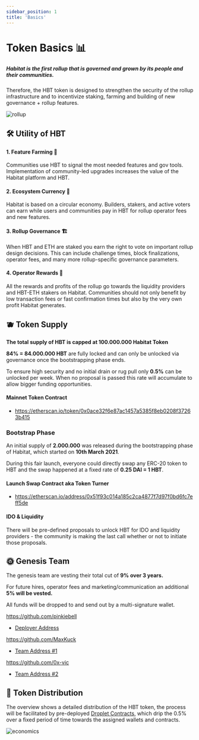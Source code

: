 ```yaml
---
sidebar_position: 1
title: 'Basics'
---
```


# Token Basics 📊 

##### **Habitat is the first rollup that is governed and grown by its people and their communities.**

Therefore, the HBT token is designed to strengthen the security of the rollup infrastructure and to incentivize staking, farming and building of new governance + rollup features.

![rollup](/rollup-economy.jpg)

## 🛠️ **Utility of HBT**

#### **1. Feature Farming 🌱**
Communities use HBT to signal the most needed features and gov tools. Implementation of community-led upgrades increases the value of the Habitat platform and HBT.

#### **2. Ecosystem Currency 🌺**
Habitat is based on a circular economy. Builders, stakers, and active voters can earn while users and communities pay in HBT for rollup operator fees and new features.

#### **3. Rollup Governance 🏗**
When HBT and ETH are staked you earn the right to vote on important rollup design decisions. This can include challenge times, block finalizations, operator fees, and many more rollup-specific governance parameters.

#### **4. Operator Rewards 💸**
All the rewards and profits of the rollup go towards the liquidity providers and HBT-ETH stakers on Habitat. Communities should not only benefit by low transaction fees or fast confirmation times but also by the very own profit Habitat generates.

## 🫐 **Token Supply**

**The total supply of HBT is capped at 100.000.000 Habitat Token**

**84% = 84.000.000 HBT** are fully locked and can only be unlocked via governance once the bootstrapping phase ends.

To ensure high security and no initial drain or rug pull only **0.5%** can be unlocked per week. When no proposal is passed this rate will accumulate to allow bigger funding opportunities.

#### **Mainnet Token Contract**
* https://etherscan.io/token/0x0ace32f6e87ac1457a5385f8eb0208f37263b415

### **Bootstrap Phase**

An initial supply of **2.000.000** was released during the bootstrapping phase of Habitat, which started on **10th March 2021**.

During this fair launch, everyone could directly swap any ERC-20 token to HBT and the swap happened at a fixed rate of **0.25 DAI = 1 HBT**.

#### **Launch Swap Contract aka Token Turner**
* https://etherscan.io/address/0x51f93c014a185c2ca4877f7d97f0bd6fc7eff5de

#### **IDO & Liquidity**
There will be pre-defined proposals to unlock HBT for IDO and liquidity providers - the community is making the last call whether or not to initiate those proposals.

## 🌞 **Genesis Team**

The genesis team are vesting their total cut of **9% over 3 years.**

For future hires, operator fees and marketing/communication an additional **5% will be vested.**

All funds will be dropped to and send out by a multi-signature wallet.

https://github.com/pinkiebell
* [Deployer Address](https://etherscan.io/address/0xDF708717070981a8097912318C722F19eEFb3BEf)

https://github.com/MaxKuck
* [Team Address #1](https://etherscan.io/address/0x0B5A2A20ed3773aA33274F6684E97810338c09cB)

https://github.com/0x-vic
* [Team Address #2](https://etherscan.io/address/0x3336318C7Cd22D0A32477235637F779E7071459B)

## 📡 **Token Distribution**

The overview shows a detailed distribution of the HBT token, the process will be facilitated by pre-deployed [Droplet Contracts](Droplets.md), which drip the 0.5% over a fixed period of time towards the assigned wallets and contracts.

![economics](/economics.jpg)